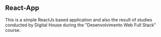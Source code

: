 ## React-App

This is a simple ReactJs based application and also the result of studies conducted by Digital House during the "Desenvolvimento Web Full Stack" course.